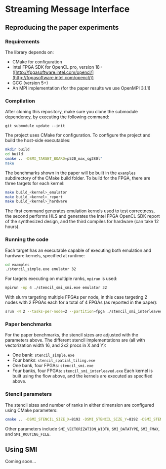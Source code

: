 # Streaming Message Interface

## Reproducing  the paper experiments

### Requirements

The library depends on:

* CMake for configuration 
* Intel FPGA SDK for OpenCL pro, version 18+ ([http://fpgasoftware.intel.com/opencl/](http://fpgasoftware.intel.com/opencl/))
* GCC (version 5+)
* An MPI implementation (for the paper results we use OpenMPI 3.1.1)

### Compilation

After cloning this repository, make sure you clone the submodule dependency, by executing the following command:

```
git submodule update --init
```

The project uses CMake for configuration. To configure the project and build the host-side executables:

```bash
mkdir build
cd build
cmake .. -DSMI_TARGET_BOARD=p520_max_sg280l"
make
```

The benchmarks shown in the paper will be built in the `examples` subdirectory of the CMake build folder. To build for the FPGA, there are three targets for each kernel:

```bash
make build_<kernel>_emulator
make build_<kernel>_report
make build_<kernel>_hardware
```

The first command generates emulation kernels used to test correctness, the second performs HLS and generates the Intel FPGA OpenCL SDK report of the synthesized design, and the third compiles for hardware (can take 12 hours). 

### Running the code

Each target has an executable capable of executing both emulation and hardware kernels, specified at runtime:

```bash
cd examples
./stencil_simple.exe emulator 32
```

For targets executing on multiple ranks, `mpirun` is used:

```bash
mpirun -np 4 ./stencil_smi_smi.exe emulator 32
```

With slurm targeting multiple FPGAs per node, in this case targeting 2 nodes with 2 FPGAs each for a total of 4 FPGAs (as reported in the paper):

```bash
srun -N 2 --tasks-per-node=2 --partition=fpga ./stencil_smi_interleaved.exe hardware 32
```

### Paper benchmarks

For the paper benchmarks, the stencil sizes are adjusted with the parameters above.
The different stencil implementations are (all with vectorization width 16, and 2x2 procs in X and Y):
- One bank: `stencil_simple.exe`
- Four banks: `stencil_spatial_tiling.exe`
- One bank, four FPGAs: `stencil_smi.exe`
- Four banks, four FPGAs: `stencil_smi_interleaved.exe`
Each kernel is built using the flow above, and the kernels are executed as specified above.

### Stencil parameters

The stencil sizes and number of ranks in either dimension are configured using CMake parameters:

```bash
cmake .. -DSMI_STENCIL_SIZE_X=8192 -DSMI_STENCIL_SIZE_Y=8192 -DSMI_STENCIL_NUM_PROCS_X=2 -DSMI_STENCIL_NUM_PROCS_Y=2
```

Other parameters include `SMI_VECTORIZATION_WIDTH`, `SMI_DATATYPE`, `SMI_FMAX`, and `SMI_ROUTING_FILE`.

## Using SMI

Coming soon...
